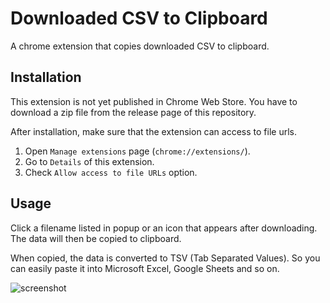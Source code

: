 # Downloaded CSV to Clipboard

A chrome extension that copies downloaded CSV to clipboard.

## Installation

This extension is not yet published in Chrome Web Store.
You have to download a zip file from the release page of this repository.

After installation, make sure that the extension can access to file urls.

1. Open `Manage extensions` page (`chrome://extensions/`).
2. Go to `Details` of this extension.
3. Check `Allow access to file URLs` option.

## Usage

Click a filename listed in popup or an icon that appears after downloading.
The data will then be copied to clipboard.

When copied, the data is converted to TSV (Tab Separated Values).
So you can easily paste it into Microsoft Excel, Google Sheets and so on.

![screenshot](https://github.com/kitta65/downloaded-csv-to-clipboard/assets/26474260/992ef2a4-9e55-4f43-b7d8-ca0ba10421a2)
